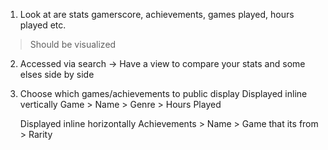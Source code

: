 1) Look at are stats gamerscore, achievements, games played, hours played etc.
  > Should be visualized

2) Accessed via search -> Have a view to compare your stats and some elses side by side

3) Choose which games/achievements to public display
    Displayed inline vertically
    Game > Name
         > Genre
         > Hours Played

    Displayed inline horizontally
    Achievements
        > Name
        > Game that its from
        > Rarity

